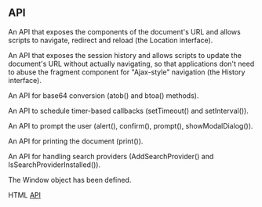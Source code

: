 ## API

An API that exposes the components of the document's URL and allows scripts to navigate, redirect and reload (the Location interface).

An API that exposes the session history and allows scripts to update the document's URL without actually navigating, so that applications don't need to abuse the fragment component for "Ajax-style" navigation (the History interface).

An API for base64 conversion (atob() and btoa() methods).

An API to schedule timer-based callbacks (setTimeout() and setInterval()).

An API to prompt the user (alert(), confirm(), prompt(), showModalDialog()).

An API for printing the document (print()).

An API for handling search providers (AddSearchProvider() and IsSearchProviderInstalled()).

The Window object has been defined.

HTML [API](https://github.com/AurelioDeRosa/HTML5-API-demos)